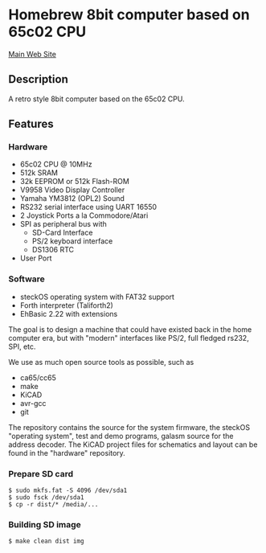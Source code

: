# Homebrew 8bit computer based on 65c02 CPU #

[Main Web Site](http://steckschwein.de/)

## Description ##
A retro style 8bit computer based on the 65c02 CPU.

## Features ##

### Hardware ###
- 65c02 CPU @ 10MHz
- 512k SRAM
- 32k EEPROM or 512k Flash-ROM
- V9958 Video Display Controller
- Yamaha YM3812 (OPL2) Sound
- RS232 serial interface using UART 16550
- 2 Joystick Ports a la Commodore/Atari
- SPI as peripheral bus with
    - SD-Card Interface
    - PS/2 keyboard interface
    - DS1306 RTC
- User Port

### Software ###
- steckOS operating system with FAT32 support
- Forth interpreter (Taliforth2)
- EhBasic 2.22 with extensions

The goal is to design a machine that could have existed back in the home computer era, but with "modern" interfaces like PS/2, full fledged rs232, SPI, etc.

We use as much open source tools as possible, such as

- ca65/cc65
- make
- KiCAD
- avr-gcc
- git

The repository contains the source for the system firmware, the steckOS "operating system", test and demo programs, galasm source for the address decoder.
The KiCAD project files for schematics and layout can be found in the "hardware" repository.

### Prepare SD card ###
```
$ sudo mkfs.fat -S 4096 /dev/sda1
$ sudo fsck /dev/sda1
$ cp -r dist/* /media/...

```

### Building SD image ###
```
$ make clean dist img
```
